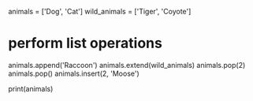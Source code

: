 animals = ['Dog', 'Cat']
wild_animals = ['Tiger', 'Coyote']

# perform list operations
animals.append('Raccoon')
animals.extend(wild_animals)
animals.pop(2)
animals.pop()
animals.insert(2, 'Moose')

print(animals)
